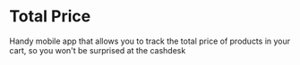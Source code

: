 # Total Price

Handy mobile app that allows you to track the total price of products in your cart, so you won't be surprised at the cashdesk
